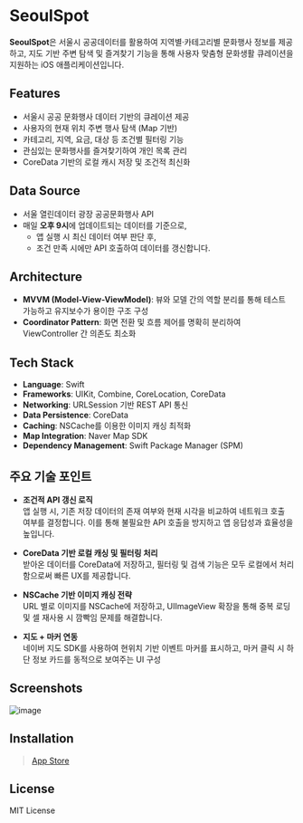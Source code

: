 # SeoulSpot

**SeoulSpot**은 서울시 공공데이터를 활용하여 지역별·카테고리별 문화행사 정보를 제공하고, 지도 기반 주변 탐색 및 즐겨찾기 기능을 통해 사용자 맞춤형 문화생활 큐레이션을 지원하는 iOS 애플리케이션입니다.

## Features

- 서울시 공공 문화행사 데이터 기반의 큐레이션 제공  
- 사용자의 현재 위치 주변 행사 탐색 (Map 기반)  
- 카테고리, 지역, 요금, 대상 등 조건별 필터링 기능  
- 관심있는 문화행사를 즐겨찾기하여 개인 목록 관리  
- CoreData 기반의 로컬 캐시 저장 및 조건적 최신화

## Data Source

- 서울 열린데이터 광장 공공문화행사 API  
- 매일 **오후 9시**에 업데이트되는 데이터를 기준으로,  
  - 앱 실행 시 최신 데이터 여부 판단 후,  
  - 조건 만족 시에만 API 호출하여 데이터를 갱신합니다.

## Architecture

- **MVVM (Model-View-ViewModel)**: 뷰와 모델 간의 역할 분리를 통해 테스트 가능하고 유지보수가 용이한 구조 구성
- **Coordinator Pattern**: 화면 전환 및 흐름 제어를 명확히 분리하여 ViewController 간 의존도 최소화

## Tech Stack

- **Language**: Swift
- **Frameworks**: UIKit, Combine, CoreLocation, CoreData
- **Networking**: URLSession 기반 REST API 통신
- **Data Persistence**: CoreData
- **Caching**: NSCache를 이용한 이미지 캐싱 최적화
- **Map Integration**: Naver Map SDK
- **Dependency Management**: Swift Package Manager (SPM)

## 주요 기술 포인트

- **조건적 API 갱신 로직**  
  앱 실행 시, 기존 저장 데이터의 존재 여부와 현재 시각을 비교하여 네트워크 호출 여부를 결정합니다. 이를 통해 불필요한 API 호출을 방지하고 앱 응답성과 효율성을 높입니다.

- **CoreData 기반 로컬 캐싱 및 필터링 처리**  
  받아온 데이터를 CoreData에 저장하고, 필터링 및 검색 기능은 모두 로컬에서 처리함으로써 빠른 UX를 제공합니다.

- **NSCache 기반 이미지 캐싱 전략**  
  URL 별로 이미지를 NSCache에 저장하고, UIImageView 확장을 통해 중복 로딩 및 셀 재사용 시 깜빡임 문제를 해결합니다.

- **지도 + 마커 연동**  
  네이버 지도 SDK를 사용하여 현위치 기반 이벤트 마커를 표시하고, 마커 클릭 시 하단 정보 카드를 동적으로 보여주는 UI 구성

## Screenshots

![image](https://github.com/user-attachments/assets/8d2bc366-6580-486f-b75c-336c1649f163)


## Installation

> [App Store](https://apps.apple.com/kr/app/%EC%84%9C%EC%9A%B8%EC%8A%A4%ED%8C%9F-seoulspot/id6744295693?l=en-GB) 

## License

MIT License
